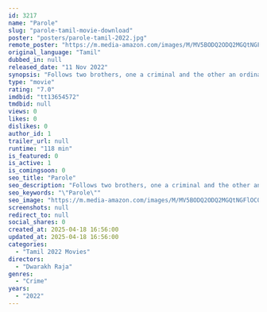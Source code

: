 ```yaml
---
id: 3217
name: "Parole"
slug: "parole-tamil-movie-download"
poster: "posters/parole-tamil-2022.jpg"
remote_poster: "https://m.media-amazon.com/images/M/MV5BODQ2ODQ2MGQtNGFlOC00YjE2LWIwOWItZGQzM2Q0OTZmZjkzXkEyXkFqcGdeQXVyMjg5Mzc4NTE@._V1_SX300.jpg"
original_language: "Tamil"
dubbed_in: null
released_date: "11 Nov 2022"
synopsis: "Follows two brothers, one a criminal and the other an ordinary person, as they become closer after their mother's unexpected death, and the younger one tries to bring out the elder on Parole to perform the mother's last rites."
type: "movie"
rating: "7.0"
imdbid: "tt13654572"
tmdbid: null
views: 0
likes: 0
dislikes: 0
author_id: 1
trailer_url: null
runtime: "118 min"
is_featured: 0
is_active: 1
is_comingsoon: 0
seo_title: "Parole"
seo_description: "Follows two brothers, one a criminal and the other an ordinary person, as they become closer after their mother's unexpected death, and the younger one tries to bring out the elder on Parole to perform the mother's last rites."
seo_keywords: "\"Parole\""
seo_image: "https://m.media-amazon.com/images/M/MV5BODQ2ODQ2MGQtNGFlOC00YjE2LWIwOWItZGQzM2Q0OTZmZjkzXkEyXkFqcGdeQXVyMjg5Mzc4NTE@._V1_SX300.jpg"
screenshots: null
redirect_to: null
social_shares: 0
created_at: 2025-04-18 16:56:00
updated_at: 2025-04-18 16:56:00
categories:
  - "Tamil 2022 Movies"
directors:
  - "Dwarakh Raja"
genres:
  - "Crime"
years:
  - "2022"
---
```


